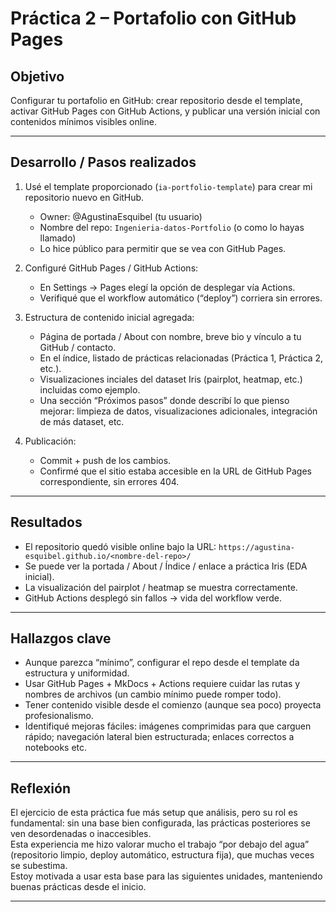 # Práctica 2 – Portafolio con GitHub Pages

## Objetivo  
Configurar tu portafolio en GitHub: crear repositorio desde el template, activar GitHub Pages con GitHub Actions, y publicar una versión inicial con contenidos mínimos visibles online.

---

## Desarrollo / Pasos realizados

1. Usé el template proporcionado (`ia-portfolio-template`) para crear mi repositorio nuevo en GitHub.  
   - Owner: @AgustinaEsquibel (tu usuario)  
   - Nombre del repo: `Ingenieria-datos-Portfolio` (o como lo hayas llamado)  
   - Lo hice público para permitir que se vea con GitHub Pages.

2. Configuré GitHub Pages / GitHub Actions:  
   - En Settings → Pages elegí la opción de desplegar vía Actions.  
   - Verifiqué que el workflow automático (“deploy”) corriera sin errores.

3. Estructura de contenido inicial agregada:  
   - Página de portada / About con nombre, breve bio y vínculo a tu GitHub / contacto.  
   - En el índice, listado de prácticas relacionadas (Práctica 1, Práctica 2, etc.).  
   - Visualizaciones inciales del dataset Iris (pairplot, heatmap, etc.) incluidas como ejemplo.  
   - Una sección “Próximos pasos” donde describí lo que pienso mejorar: limpieza de datos, visualizaciones adicionales, integración de más dataset, etc.

4. Publicación:  
   - Commit + push de los cambios.  
   - Confirmé que el sitio estaba accesible en la URL de GitHub Pages correspondiente, sin errores 404.

---

## Resultados

- El repositorio quedó visible online bajo la URL: `https://agustina-esquibel.github.io/<nombre-del-repo>/` 
- Se puede ver la portada / About / Índice / enlace a práctica Iris (EDA inicial).  
- La visualización del pairplot / heatmap se muestra correctamente.  
- GitHub Actions desplegó sin fallos → vida del workflow verde.

---

## Hallazgos clave

- Aunque parezca “mínimo”, configurar el repo desde el template da estructura y uniformidad.  
- Usar GitHub Pages + MkDocs + Actions requiere cuidar las rutas y nombres de archivos (un cambio mínimo puede romper todo).  
- Tener contenido visible desde el comienzo (aunque sea poco) proyecta profesionalismo.  
- Identifiqué mejoras fáciles: imágenes comprimidas para que carguen rápido; navegación lateral bien estructurada; enlaces correctos a notebooks etc.

---

## Reflexión

El ejercicio de esta práctica fue más setup que análisis, pero su rol es fundamental: sin una base bien configurada, las prácticas posteriores se ven desordenadas o inaccesibles.  
Esta experiencia me hizo valorar mucho el trabajo “por debajo del agua” (repositorio limpio, deploy automático, estructura fija), que muchas veces se subestima.  
Estoy motivada a usar esta base para las siguientes unidades, manteniendo buenas prácticas desde el inicio.

---
